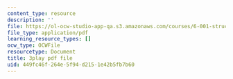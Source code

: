 ```yaml
---
content_type: resource
description: ''
file: https://ol-ocw-studio-app-qa.s3.amazonaws.com/courses/6-001-structure-and-interpretation-of-computer-programs-spring-2005/449fc46f264e5f94d2151e42b5fb7b60_qp05AtXbOP0.pdf
file_type: application/pdf
learning_resource_types: []
ocw_type: OCWFile
resourcetype: Document
title: 3play pdf file
uid: 449fc46f-264e-5f94-d215-1e42b5fb7b60
---
```

